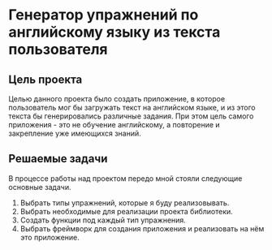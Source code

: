 # Генератор упражнений по английскому языку из текста пользователя

## Цель проекта
Целью данного проекта было создать приложение, в которое пользователь мог бы загружать текст на английском языке, и из этого текста бы генерировались различные задания. При этом цель самого приложения - это не обучение английскому, а повторение и закрепление уже имеющихся знаний.

## Решаемые задачи
В процессе работы над проектом передо мной стояли следующие основные задачи.
1. Выбрать типы упражнений, которые я буду реализовывать.
2. Выбрать необходимые для реализации проекта библиотеки.
3. Создать функции под каждый тип упражнения.
4. Выбрать фреймворк для создания приложения и реализовать на нём это приложение.
